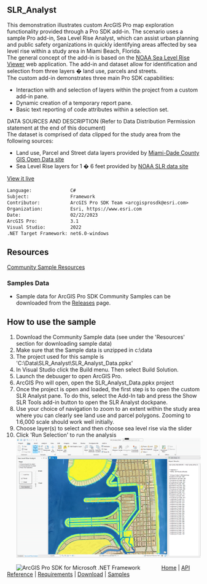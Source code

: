 ## SLR_Analyst

<!-- TODO: Write a brief abstract explaining this sample -->
This demonstration illustrates custom ArcGIS Pro map exploration functionality provided through a Pro SDK add-in.  The scenario uses a sample Pro add-in, Sea Level Rise Analyst, which can assist urban planning and public safety organizations in quickly identifying areas affected by sea level rise within a study area in Miami Beach, Florida.    
The general concept of the add-in is based on the [NOAA Sea Level Rise Viewer](https://coast.noaa.gov/slr/) web application.	The add-in and dataset allow for identification and selection from three layers � land use, parcels and streets.    
The custom add-in demonstrates three main Pro SDK capabilities:  
-	Interaction with and selection of layers within the project from a custom add-in pane.  
-	Dynamic creation of a temporary report pane.  
-	Basic text reporting of code attributes within a selection set.    
  
DATA SOURCES AND DESCRIPTION (Refer to Data Distribution Permission statement at the end of this document)  
The dataset is comprised of data clipped for the study area from the following sources:  
- Land use, Parcel and Street data layers provided by [Miami-Dade County GIS Open Data site](http://gis-mdc.opendata.arcgis.com/)  
- Sea Level Rise layers for 1 � 6 feet provided by [NOAA SLR data site](https://coast.noaa.gov/slrdata/)  
  


<a href="https://pro.arcgis.com/en/pro-app/sdk/" target="_blank">View it live</a>

<!-- TODO: Fill this section below with metadata about this sample-->
```
Language:              C#
Subject:               Framework
Contributor:           ArcGIS Pro SDK Team <arcgisprosdk@esri.com>
Organization:          Esri, https://www.esri.com
Date:                  02/22/2023
ArcGIS Pro:            3.1
Visual Studio:         2022
.NET Target Framework: net6.0-windows
```

## Resources

[Community Sample Resources](https://github.com/Esri/arcgis-pro-sdk-community-samples#resources)

### Samples Data

* Sample data for ArcGIS Pro SDK Community Samples can be downloaded from the [Releases](https://github.com/Esri/arcgis-pro-sdk-community-samples/releases) page.  

## How to use the sample
<!-- TODO: Explain how this sample can be used. To use images in this section, create the image file in your sample project's screenshots folder. Use relative url to link to this image using this syntax: ![My sample Image](FacePage/SampleImage.png) -->
1. Download the Community Sample data (see under the 'Resources' section for downloading sample data)  
1. Make sure that the Sample data is unzipped in c:\data   
1. The project used for this sample is 'C:\Data\SLR_Analyst\SLR_Analyst_Data.ppkx'  
1. In Visual Studio click the Build menu. Then select Build Solution.  
1. Launch the debuuger to open ArcGIS Pro.  
1. ArcGIS Pro will open, open the SLR_Analyst_Data.ppkx project  
1. Once the project is open and loaded, the first step is to open the custom SLR Analyst pane. To do this, select the Add-In tab and press the Show SLR Tools add-in button to open the SLR Analyst dockpane.  
1. Use your choice of navigation to zoom to an extent within the study area where you can clearly see land use and parcel polygons.  Zooming to 1:6,000 scale should work well initially.  
1. Choose layer(s) to select and then choose sea level rise via the slider   
1. Click 'Run Selection' to run the analysis  
![UI](Screenshots/Screen1.png)  
  


<!-- End -->

&nbsp;&nbsp;&nbsp;&nbsp;&nbsp;&nbsp;<img src="https://esri.github.io/arcgis-pro-sdk/images/ArcGISPro.png"  alt="ArcGIS Pro SDK for Microsoft .NET Framework" height = "20" width = "20" align="top"  >
&nbsp;&nbsp;&nbsp;&nbsp;&nbsp;&nbsp;&nbsp;&nbsp;&nbsp;&nbsp;&nbsp;&nbsp;
[Home](https://github.com/Esri/arcgis-pro-sdk/wiki) | <a href="https://pro.arcgis.com/en/pro-app/latest/sdk/api-reference" target="_blank">API Reference</a> | [Requirements](https://github.com/Esri/arcgis-pro-sdk/wiki#requirements) | [Download](https://github.com/Esri/arcgis-pro-sdk/wiki#installing-arcgis-pro-sdk-for-net) | <a href="https://github.com/esri/arcgis-pro-sdk-community-samples" target="_blank">Samples</a>
